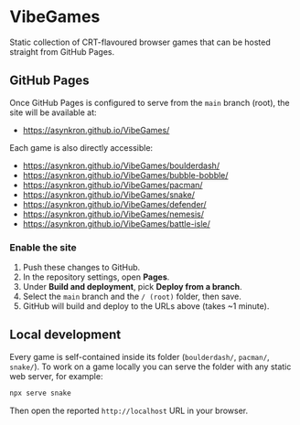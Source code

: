 # VibeGames

Static collection of CRT-flavoured browser games that can be hosted straight from GitHub Pages.

## GitHub Pages

Once GitHub Pages is configured to serve from the `main` branch (root), the site will be available at:

- https://asynkron.github.io/VibeGames/

Each game is also directly accessible:

- https://asynkron.github.io/VibeGames/boulderdash/
- https://asynkron.github.io/VibeGames/bubble-bobble/
- https://asynkron.github.io/VibeGames/pacman/
- https://asynkron.github.io/VibeGames/snake/
- https://asynkron.github.io/VibeGames/defender/
- https://asynkron.github.io/VibeGames/nemesis/
- https://asynkron.github.io/VibeGames/battle-isle/

### Enable the site

1. Push these changes to GitHub.
2. In the repository settings, open **Pages**.
3. Under **Build and deployment**, pick **Deploy from a branch**.
4. Select the `main` branch and the `/ (root)` folder, then save.
5. GitHub will build and deploy to the URLs above (takes ~1 minute).

## Local development

Every game is self-contained inside its folder (`boulderdash/`, `pacman/`, `snake/`). To work on a game locally you can serve the folder with any static web server, for example:

```bash
npx serve snake
```

Then open the reported `http://localhost` URL in your browser.
